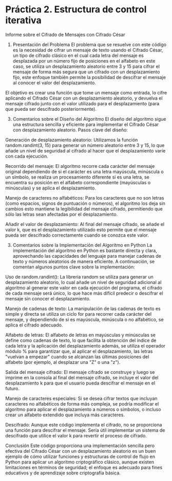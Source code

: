 # Práctica 2. Estructura de control iterativa
Informe sobre el Cifrado de Mensajes con Cifrado César
1. Presentación del Problema
El problema que se resuelve con este código es la necesidad de cifrar un mensaje de texto usando el Cifrado César, un tipo de cifrado clásico en el cual cada letra del mensaje es desplazada por un número fijo de posiciones en el alfabeto en este caso, se utiliza un desplazamiento aleatorio entre 3 y 15 para cifrar el mensaje de forma más segura que un cifrado con un desplazamiento fijo, este enfoque también permite la posibilidad de descifrar el mensaje al conocer el valor del desplazamiento.

El objetivo es crear una función que tome un mensaje como entrada, lo cifre aplicando el Cifrado César con un desplazamiento aleatorio, y devuelva el mensaje cifrado junto con el valor utilizado para el desplazamiento (para que pueda ser descifrado posteriormente).

3. Comentarios sobre el Diseño del Algoritmo
El diseño del algoritmo sigue una estructura sencilla y eficiente para implementar el Cifrado César con desplazamiento aleatorio.
Pasos clave del diseño:

Generación de desplazamiento aleatorio: Utilizamos la función random.randint(3, 15) para generar un número aleatorio entre 3 y 15, lo que añade un nivel de seguridad al cifrado al hacer que el desplazamiento varíe con cada ejecución.

Recorrido del mensaje: El algoritmo recorre cada carácter del mensaje original dependiendo de si el carácter es una letra mayúscula, minúscula o un símbolo, se realiza un procesamiento diferente si es una letra, se encuentra su posición en el alfabeto correspondiente (mayúsculas o minúsculas) y se aplica el desplazamiento.

Manejo de caracteres no alfabéticos: Para los caracteres que no son letras (como espacios, signos de puntuación o números), el algoritmo los deja sin cambios esto mantiene la legibilidad del mensaje cifrado, permitiendo que sólo las letras sean afectadas por el desplazamiento.

Añadir el valor de desplazamiento: Al final del mensaje cifrado, se añade el valor k, que es el desplazamiento utilizado esto permite que el mensaje pueda ser descifrado correctamente cuando se conozca este valor.

3. Comentarios sobre la Implementación del Algoritmo en Python
La implementación del algoritmo en Python es bastante directa y clara, aprovechando las capacidades del lenguaje para manejar cadenas de texto y números aleatorios de manera eficiente. A continuación, se comentan algunos puntos clave sobre la implementación:

Uso de random.randint(): La librería random se utiliza para generar un desplazamiento aleatorio, lo cual añade un nivel de seguridad adicional al algoritmo al generar este valor en cada ejecución del programa, el cifrado de cada mensaje será único, lo que hace más difícil predecir o descifrar el mensaje sin conocer el desplazamiento.

Manejo de cadenas de texto: La manipulación de las cadenas de texto es simple y directa se utiliza un ciclo for para recorrer cada carácter del mensaje, y dependiendo de si es mayúscula, minúscula o no alfabético, se aplica el cifrado adecuado.

Alfabeto de letras: El alfabeto de letras en mayúsculas y minúsculas se define como cadenas de texto, lo que facilita la obtención del índice de cada letra y la aplicación del desplazamiento además, se utiliza el operador módulo % para garantizar que, al aplicar el desplazamiento, las letras "vuelvan a empezar" cuando se alcanzan las últimas posiciones del alfabeto (por ejemplo, al desplazar una "Z" o una "z").

Salida del mensaje cifrado: El mensaje cifrado se construye y luego se imprime en la consola al final del mensaje cifrado, se incluye el valor del desplazamiento k para que el usuario pueda descifrar el mensaje en el futuro.

Manejo de caracteres especiales: Si se desea cifrar textos que incluyan caracteres no alfabéticos de forma más compleja, se podría modificar el algoritmo para aplicar el desplazamiento a números o símbolos, o incluso crear un alfabeto extendido que incluya más caracteres.

Descifrado: Aunque este código implementa el cifrado, no se proporciona una función para descifrar el mensaje. Sería útil implementar un sistema de descifrado que utilice el valor k para revertir el proceso de cifrado.

Conclusión
Este código proporciona una implementación sencilla pero efectiva del Cifrado César con un desplazamiento aleatorio es un buen ejemplo de cómo utilizar funciones y estructuras de control de flujo en Python para aplicar un algoritmo criptográfico clásico, aunque existen limitaciones en términos de seguridad; el enfoque es adecuado para fines educativos y de aprendizaje sobre criptografía básica.


